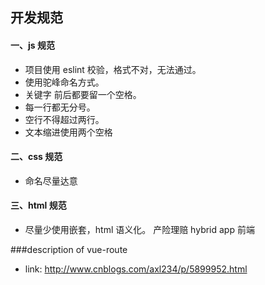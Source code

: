 ## 开发规范

#### 一、js 规范

- 项目使用 eslint 校验，格式不对，无法通过。
- 使用驼峰命名方式。
- 关键字 前后都要留一个空格。
- 每一行都无分号。
- 空行不得超过两行。
- 文本缩进使用两个空格

#### 二、css 规范

- 命名尽量达意

#### 三、html 规范

- 尽量少使用嵌套，html 语义化。
产险理赔 hybrid app 前端

###description of vue-route
- link: http://www.cnblogs.com/axl234/p/5899952.html
